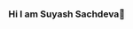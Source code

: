### Hi I am Suyash Sachdeva👋

<!--
**suyashsachdeva/suyashsachdeva** is a ✨ _special_ ✨ repository because its `README.md` (this file) appears on your GitHub profile.

Here are some ideas to get you started:

- 🔭 I’m currently working on opecv pen project
- 🌱 I’m currently learning Neural Netwowrks with keras
- 🤔 I’m looking for help with Internet of Things
- 💬 Ask me about Python
- ⚡ Fun fact:
-->
